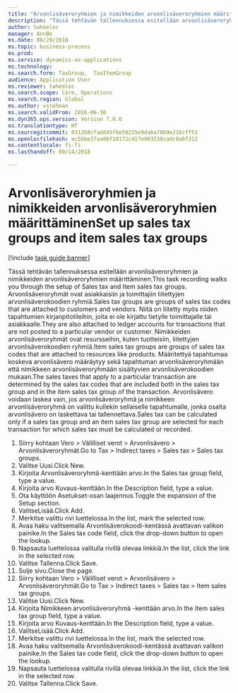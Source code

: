 ```yaml
--- 
title: "Arvonlisäveroryhmien ja nimikkeiden arvonlisäveroryhmien määrittäminen"
description: "Tässä tehtävän tallennuksessa esitellään arvonlisäveroryhmien ja nimikkeiden arvonlisäveroryhmien määrittäminen."
author: twheeloc
manager: AnnBe
ms.date: 08/29/2018
ms.topic: business-process
ms.prod: 
ms.service: dynamics-ax-applications
ms.technology: 
ms.search.form: TaxGroup,  TaxItemGroup
audience: Application User
ms.reviewer: twheeloc
ms.search.scope: Core, Operations
ms.search.region: Global
ms.author: vstehman
ms.search.validFrom: 2016-06-30
ms.dyn365.ops.version: Version 7.0.0
ms.translationtype: HT
ms.sourcegitcommit: 0312b8cfadd45f8e59225e9daba78b9e216cff51
ms.openlocfilehash: ec5bbe37aa06f18172c417e903538cadc8a6f312
ms.contentlocale: fi-fi
ms.lasthandoff: 09/14/2018

---
```

# <a name="set-up-sales-tax-groups-and-item-sales-tax-groups"></a><span data-ttu-id="d15ca-103">Arvonlisäveroryhmien ja nimikkeiden arvonlisäveroryhmien määrittäminen</span><span class="sxs-lookup"><span data-stu-id="d15ca-103">Set up sales tax groups and item sales tax groups</span></span>

[!include [task guide banner](../../includes/task-guide-banner.md)]

<span data-ttu-id="d15ca-104">Tässä tehtävän tallennuksessa esitellään arvonlisäveroryhmien ja nimikkeiden arvonlisäveroryhmien määrittäminen.</span><span class="sxs-lookup"><span data-stu-id="d15ca-104">This task recording walks you through the setup of Sales tax and Item sales tax groups.</span></span> <span data-ttu-id="d15ca-105">Arvonlisäveroryhmät ovat asiakkaisiin ja toimittajiin liitettyjen arvonlisäverokoodien ryhmiä.</span><span class="sxs-lookup"><span data-stu-id="d15ca-105">Sales tax groups are groups of sales tax codes that are attached to customers and vendors.</span></span> <span data-ttu-id="d15ca-106">Niitä on liitetty myös niiden tapahtumien kirjanpitotileihin, joita ei ole kirjattu tietylle toimittajalle tai asiakkaalle.</span><span class="sxs-lookup"><span data-stu-id="d15ca-106">They are also attached to ledger accounts for transactions that are not posted to a particular vendor or customer.</span></span>  <span data-ttu-id="d15ca-107">Nimikkeiden arvonlisäveroryhmät ovat resursseihin, kuten tuotteisiin, liitettyjen arvonlisäverokoodien ryhmiä.</span><span class="sxs-lookup"><span data-stu-id="d15ca-107">Item sales tax groups are groups of sales tax codes that are attached to resources like products.</span></span>  <span data-ttu-id="d15ca-108">Määritettyä tapahtumaa koskeva arvonlisävero määräytyy sekä tapahtuman arvonlisäveroryhmään että nimikkeen arvonlisäveroryhmään sisältyvien arvonlisäverokoodien mukaan.</span><span class="sxs-lookup"><span data-stu-id="d15ca-108">The sales taxes that apply to a particular transaction are determined by the sales tax codes that are included both in the sales tax group and in the item sales tax group of the transaction.</span></span>  <span data-ttu-id="d15ca-109">Arvonlisävero voidaan laskea vain, jos arvonlisäveroryhmä ja nimikkeen arvonlisäveroryhmä on valittu kullekin sellaiselle tapahtumalle, jonka osalta arvonlisävero on laskettava tai tallennettava.</span><span class="sxs-lookup"><span data-stu-id="d15ca-109">Sales tax can be calculated only if a sales tax group and an item sales tax group are selected for each transaction for which sales tax must be calculated or recorded.</span></span>  

1. <span data-ttu-id="d15ca-110">Siirry kohtaan Vero > Välilliset verot > Arvonlisävero > Arvonlisäveroryhmät.</span><span class="sxs-lookup"><span data-stu-id="d15ca-110">Go to Tax > Indirect taxes > Sales tax > Sales tax groups.</span></span>
2. <span data-ttu-id="d15ca-111">Valitse Uusi.</span><span class="sxs-lookup"><span data-stu-id="d15ca-111">Click New.</span></span>
3. <span data-ttu-id="d15ca-112">Kirjoita Arvonlisäveroryhmä-kenttään arvo.</span><span class="sxs-lookup"><span data-stu-id="d15ca-112">In the Sales tax group field, type a value.</span></span>
4. <span data-ttu-id="d15ca-113">Kirjoita arvo Kuvaus-kenttään.</span><span class="sxs-lookup"><span data-stu-id="d15ca-113">In the Description field, type a value.</span></span>
5. <span data-ttu-id="d15ca-114">Ota käyttöön Asetukset-osan laajennus.</span><span class="sxs-lookup"><span data-stu-id="d15ca-114">Toggle the expansion of the Setup section.</span></span>
6. <span data-ttu-id="d15ca-115">ValitseLisää.</span><span class="sxs-lookup"><span data-stu-id="d15ca-115">Click Add.</span></span>
7. <span data-ttu-id="d15ca-116">Merkitse valittu rivi luettelossa.</span><span class="sxs-lookup"><span data-stu-id="d15ca-116">In the list, mark the selected row.</span></span>
8. <span data-ttu-id="d15ca-117">Avaa haku valitsemalla Arvonlisäverokoodi-kentässä avattavan valikon painike.</span><span class="sxs-lookup"><span data-stu-id="d15ca-117">In the Sales tax code field, click the drop-down button to open the lookup.</span></span>
9. <span data-ttu-id="d15ca-118">Napsauta luettelossa valitulla rivillä olevaa linkkiä.</span><span class="sxs-lookup"><span data-stu-id="d15ca-118">In the list, click the link in the selected row.</span></span>
10. <span data-ttu-id="d15ca-119">Valitse Tallenna.</span><span class="sxs-lookup"><span data-stu-id="d15ca-119">Click Save.</span></span>
11. <span data-ttu-id="d15ca-120">Sulje sivu.</span><span class="sxs-lookup"><span data-stu-id="d15ca-120">Close the page.</span></span>
12. <span data-ttu-id="d15ca-121">Siirry kohtaan Vero > Välilliset verot > Arvonlisävero > Arvonlisäveroryhmät.</span><span class="sxs-lookup"><span data-stu-id="d15ca-121">Go to Tax > Indirect taxes > Sales tax > Item sales tax groups.</span></span>
13. <span data-ttu-id="d15ca-122">Valitse Uusi.</span><span class="sxs-lookup"><span data-stu-id="d15ca-122">Click New.</span></span>
14. <span data-ttu-id="d15ca-123">Kirjoita Nimikkeen arvonlisäveroryhmä -kenttään arvo.</span><span class="sxs-lookup"><span data-stu-id="d15ca-123">In the Item sales tax group field, type a value.</span></span>
15. <span data-ttu-id="d15ca-124">Kirjoita arvo Kuvaus-kenttään.</span><span class="sxs-lookup"><span data-stu-id="d15ca-124">In the Description field, type a value.</span></span>
16. <span data-ttu-id="d15ca-125">ValitseLisää.</span><span class="sxs-lookup"><span data-stu-id="d15ca-125">Click Add.</span></span>
17. <span data-ttu-id="d15ca-126">Merkitse valittu rivi luettelossa.</span><span class="sxs-lookup"><span data-stu-id="d15ca-126">In the list, mark the selected row.</span></span>
18. <span data-ttu-id="d15ca-127">Avaa haku valitsemalla Arvonlisäverokoodi-kentässä avattavan valikon painike.</span><span class="sxs-lookup"><span data-stu-id="d15ca-127">In the Sales tax code field, click the drop-down button to open the lookup.</span></span>
19. <span data-ttu-id="d15ca-128">Napsauta luettelossa valitulla rivillä olevaa linkkiä.</span><span class="sxs-lookup"><span data-stu-id="d15ca-128">In the list, click the link in the selected row.</span></span>
20. <span data-ttu-id="d15ca-129">Valitse Tallenna.</span><span class="sxs-lookup"><span data-stu-id="d15ca-129">Click Save.</span></span>


